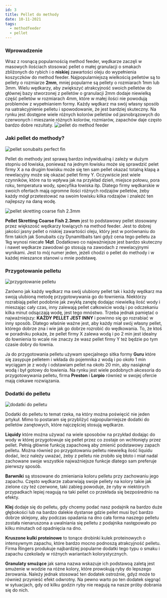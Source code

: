 ```yaml
---
id: 3
title: Pellet do methody
date: 10-11-2021
tags:
  - methodfeeder
  - pellet
---
```


### Wprowadzenie

Wraz z rosnącą popularnością method feeder, wędkarze zaczęli w masowych ilościach stosować pellet o małej granulacji o smakach zbliżonych do rybich i o **niskiej** zawartości oleju do wypełnienia koszyczków do method feeder. Najpopularniejszą wielkością pelletów są to pellety o rozmiarze **2mm**, mniej popularne są pellety o rozmiarach 1mm lub 3mm. Wielu wędkarzy, aby zwiększyć atrakcyjność swoich pelletów do głównej bazy stworzonej z pelletów o granulacji 2mm dodaje niewielką część pelletów w rozmiarach 4mm, które w małej ilości nie powodują problemów z wypełnianiem formy. Każdy wędkarz ma swój własny sposób na uatrakcyjnienie pelletu i spowodowanie, że jest bardziej skuteczny. Na rynku jest dostępne wiele różnych kolorów pelletów od jasnobrązowych do czerwonych i mieszanie różnych kolorów, rozmiarów, zapachów daje często bardzo dobre rezultaty.
![pellet do method feeder](/images/article3/form_method_feeder.jpg)

### Jaki pellet do methody?

![pellet sonubaits perfect fin](/images/article3/pellet_sonubaits.jpg)

Pellet do methody jest sprawą bardzo indywidualną i zależy w dużym stopniu od łowiska, ponieważ na jednym łowisku może się sprawdzić pelet firmy X a na drugim łowisku może się ten sam pellet okazać totalną klapą a rewelacyjny może się okazać pellet firmy Y. Oczywiście jest wiele czynników, które na to wpływa jak na przykład dzień, miejsce połowu, pora roku, temperatura wody, specyfika łowiska itp. Dlatego firmy wędkarskie w swoich ofertach mają ogromne ilości różnych rodzajów pelletów, żeby każdy mógł przetestować na swoim łowisku kilka rodzajów i znaleźć ten najlepszy na daną wodę.

![pellet skretting coarse fish 2.3mm](/images/article3/pellet_scretting.jpeg)

**Pellet Skretting Coarse Fish 2.3mm** jest to podstawowy pellet stosowany przez większość wędkarzy łowiących na method feeder. Jest to dobrej jakości jasny pellet o niskiej zawartości oleju, który jest w porównaniu do firm takich jak Sonubaits czy Dynamitbaits tani gdyż cena tego pelletu za 1kg wynosi niecałe **14zł**. Dodatkowo co najważniejsze jest bardzo skuteczny i nawet wędkarze zawodowi go stosują na zawodach z rewelacyjnymi wynikami. Jest to mój numer jeden, jeżeli chodzi o pellet do methody i w każdej mieszance stanowi u mnie podstawę.

### Przygotowanie pelletu

![przygotowanie pelletu](/images/article3/guru_pellet.jpg)

Zarówno jak każdy wędkarz ma swój ulubiony pellet tak i każdy wędkarz ma swoją ulubioną metodę przygotowywania go do łownienia. Niektórzy rozrabiają pellet podobnie jak zwykłą zanętę dodając niewielką ilość wody i mieszając cały czas, inny zalewają pellet całkowicie wodą i po odczekaniu kilka minut odsączają wodę, jest tego mnóstwo. Trzeba jednak pamiętać o najważniejszy: **KAŻDY PELLET JEST INNY** i powinno się go rozrabiać w inny sposób. Dlatego właśnie ważne jest, aby każdy miał swój własny pellet, którego dobrze zna i wie jak go dobrze rozrobić do wędkowania. To, że ktoś w poradniku pokaże, że pellet firmy X zalewa wodą i po 2 min jest idealny do łownienia to wcale nie znaczy że wasz pellet firmy Y też będzie po tym czasie dobry do łownia.

Ja do przygotowania pelletu używam specjalnego sitka formy **Guru** które się zasypuje pelletem i wkłada do pojemnika z wodą i po około 1 min wyciągam je z wody i odstawiam pellet na około 20 min, aby nasiąknął wodą i był gotowy do łowienia. Na rynku jest wiele podobnych akcesoria do przygotowywania pelletu, firma **Preston** i **Lorpio** również w swojej ofercie mają ciekawe rozwiązania.

### Dodatki do pelletu

![dodatki do pelletu](/images/article3/dynamite_sticky.jpg)

Dodatki do pelletu to temat rzeka, na który można poświęcić nie jeden artykuł. Mimo to postaram się przybliżyć najpopularniejsze dodatki do pelletów zanętowych, które najczęściej stosują wędkarze.

**Liquidy** które można używać na wiele sposobów na przykład dodając do wody w której przygotowuje się pellet przez co zostaje on wchłonięty przez pellet. Pełnią głównie funkcję zapachową aby zmienić podstawowy zapach pelletu. Można również po przygotowaniu pelletu niewielką ilość liquidu dodać, lecz należy uważać, żeby z pelletu nie zrobiło się błoto i miał nadal zachowane swoje wszystkie najważniejsze funkcje dlatego sam preferuje pierwszy sposób.

**Barwniki** są stosowane do zmieniania koloru pelletu przy zachowaniu jego zapachu. Często wędkarze zabarwiają swoje pellety na kolory takie jak zielone czy też czerwone, taki zabieg powoduje, że ryby w niektórych przypadkach lepiej reagują na taki pellet co przekłada się bezpośrednio na efekty.

**Klej** dodaje się do pelletu, gdy chcemy podać nasz podajnik na bardzo duże głębokości lub na bardzo dalekie dystanse gdzie pellet musi być bardzo dobrze sklejony, aby podczas opadania na dno cała forma naszego pelletu została nienaruszona a uwalniania się pelletu z podajnika następowało po kilku minutach od opadnięcia na dno.

**Kruszone kulki proteinowe** to tonące drobinki kulek proteinowych o intensywnym zapachu, które bardzo mocno podnoszą atrakcyjność pelletu. Firma Ringers produkuje najbardziej popularne dodatki tego typu o smaku i zapachu czekolady w różnych wariantach kolorystycznych.

**Granulaty smużące** jak sama nazwa wskazuje ich podstawoą zaletą jest smużenie w wodzie na różne kolory, które prowokują ryby do lepszego żerowania. Należy jednak stosować ten dodatek ostrożnie, gdyż może to również przynieść efekt odwrotny. Na pewno warto po ten dodatek sięgnąć w sytuacjach, gdy od kilku godzin ryby nie reagują na nasze próby dobrania się do nich.
